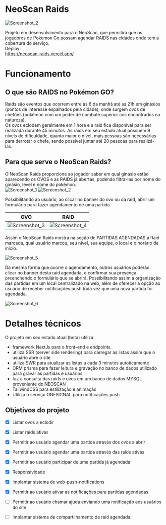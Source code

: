 # NeoScan Raids

![Screenshot_2](https://user-images.githubusercontent.com/16579699/193919010-d25b5fa7-638f-4430-a6f4-cd9fd78f9011.jpg)

Projeto em desenvolvimento para o NeoScan, que permitirá que os jogadores de Pokemon Go possam agendar RAIDS nas cidades onde tem a cobertura do serviço.
<br>
Deploy:<br>
https://neoscan-raids.vercel.app/


# Funcionamento

## O que são RAIDS no Pokémon GO?
Raids são eventos que ocorrem entre as 6 da manhã até as 21h em ginásios (pontos de interesse espalhados pela cidade), onde surgem ovos de chefões (pokémon com um poder de combate superior aos encontrados na natureza).<br>
Os ovos eclodem geralmente em 1 hora e a raid fica disponível para ser realizada durante 45 minutos.
As raids em seu estado atual possuem 9 níveis de dificuldade, quanto maior o nível, mais pessoas são necessárias para derrotar o chefe, sendo possível juntar até 20 pessoas para realizá-las.

## Para que serve o NeoScan Raids?
O NeoScan Raids proporciona ao jogador saber em qual ginásio estão aparecendo os OVOS e as RAIDS já abertas, podendo filtra-las por nome do ginásio, level e nome do pokémon.<br>
![Screenshot_1](https://user-images.githubusercontent.com/16579699/205057409-bb1b8cf0-7304-4b38-8496-4760a9b9bb6a.png)
![Screenshot_2](https://user-images.githubusercontent.com/16579699/205057422-f3f7ffe2-f10f-4bbb-b47c-6305b475da09.png)

Possibilitando ao usuário, ao clicar no banner do ovo ou da raid, abrir um formulário para fazer agendamento de uma partida.

| OVO | RAID |
|----------|----------|
| ![Screenshot_3](https://user-images.githubusercontent.com/16579699/205057494-9d518706-2ecf-4af9-94bd-052efb236b42.png) |  ![Screenshot_4](https://user-images.githubusercontent.com/16579699/205057512-c5386a9c-9829-4524-a5ad-604b227612c2.png)





Assim o NeoScan Raids mostra na seção de PARTIDAS AGENDADAS a Raid marcada, qual usuário marcou, seu nível, sua equipe, o local e o horário de início.

![Screenshot_5](https://user-images.githubusercontent.com/16579699/205058899-b2086489-0bbd-4c6a-bab1-f64eb5176f70.png)

Da mesma forma que ocorre o agendamento, outros usuários poderão clicar no banner desta raid agendada, e confirmar sua presença preenchendo o formulário que se abrirá. Possibilitando assim a organização das partidas em um local centralizado na web, além de oferecer a opção ao usuário de receber notificações push toda vez que uma nova partida for agendada.<br>

![Screenshot_6](https://user-images.githubusercontent.com/16579699/205057609-cffbc0d6-5a4f-465d-9685-ac93477707d0.png)

# Detalhes técnicos
O projeto em seu estado atual (beta) utiliza:
- framework NextJs para o front-end e endpoints. 
- utiliza SSR (server side rendering) para carregar as listas assim que o usuário abre o site
- utiliza SWR para atualizar as listas a cada 3 minutos autoticamente
- ORM prisma para fazer leitura e gravação no banco de dados utilizado para gravar as partidas e usuários.
- faz a consulta das raids e ovos em um banco de dados MYSQL proveniente do NEOSCAN
- TailwindCSS para estilização e animação
- Utiliza o serviço ONESIGNAL para notificações push


## Objetivos do projeto

- [x] Listar ovos a eclodir
- [x] Listar raids ativas
- [x] Permitir ao usuário agendar uma partida através dos ovos a abrir
- [x] Permitir ao usuário agendar uma partida através das raids ativas
- [x] Permitir ao usuário participar de uma partida já agendada
- [x] Responsividade  
- [x] Implantar sistema de web-push-notifications 
- [x] Permitir ao usuário ativar as notificações para partidas agendadas
- [ ] Permitir ao usuário chamar ajuda enviando uma notificação aos usuários do site
- [ ] Implantar sistema de compartilhamento de raid agendada


